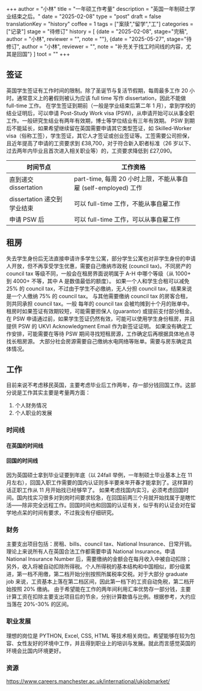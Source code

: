 +++
author = "小林"
title = "一年硕工作考量"
description = "英国一年制硕士学业结束之后。"
date = "2025-02-08"
type = "post"
draft = false
translationKey = "history"
coffee = 1
tags = ["案牍","留学","工"]
categories = ["记录"]
stage = "待修订"
history = [
  {date = "2025-02-08", stage="完稿", author = "小林", reviewer = "", note = ""},
  {date = "2025-05-27", stage="待修订", author = "小林", reviewer = "", note = "补充关于找工时间线的内容，尤其是回国"}
]
toot = ""
+++

## 签证

英国学生签证有工作时间的限制。除了圣诞节与复活节假期，每周最多工作 20 小时。通常意义上的暑假则被认为应该 full time 写作 dissertation，因此不能做 full-time 工作。
在学生签证到期前（一般是学业结束后第二年 1 月），拿到学校的结业证明后，可以申请 Post-Study Work visa (PSW)，从申请开始可以从事全职工作。一般研究生结业有两年有效期，博士等学位结业有三年有效期。
PSW 到期后不能延长，如果希望继续留在英国需要申请其它类型签证，如 Skilled-Worker visa（俗称工签），学生签证，其它人才签证或创业签证等。工签需要公司担保，且近年提高了申请的工资要求到 £38,700，对于符合新入职者标准（26 岁以下、过去两年内毕业且首次进入相关职业等）的，工资要求降低到 £27,090。

时间节点 | 工作资格
---|---
直到递交 dissertation | part-time, 每周 20 小时上限，不能从事自雇 (self-employed) 工作
dissertation 递交到学业结束 | 可以 full-time 工作，不能从事自雇工作
申请 PSW 后 | 可以 full-time 工作，可以从事自雇工作

## 租房

失去学生身份后无法直接申请许多学生公寓，部分学生公寓也对非学生身份的申请人开放，但不再享受学生优惠，需要自己缴纳市政税 (council tax)。不同房产的 council tax 等级不同，一般会在租房界面说明属于 A-H 中哪个等级（从 1000+ 到 4000+ 不等，其中 A 是数值最低的额度）。
如果一个人和学生合租可以减免 25% 的 council tax，不过由于学生不必缴纳，无人分担 council tax，结果来说是一个人缴纳 75% 的 council tax。
与其他需要缴纳 council tax 的房客合租，则共同承担 council tax。一般 每年的 council tax 会被均摊到十个月的账单中。
租房时如果签证有效期较短，可能需要担保人 (guarantor) 或提前支付部分租金。在 PSW 申请通过前，如果学生签证仍然有效，可能可以使用学生身份租房，并且提供 PSW 的 UKVI Acknowledgment Email 作为新签证证明。
如果没有确定工作安排，可能需要在等待 PSW 期间寻找短租房源，工作确定后再根据具体地点寻找长租房源。
大部分社会房源需要自己缴纳水电网络等账单。需要与房东确定具体情况。

## 工作

目前来说不考虑移民英国，主要考虑毕业后工作两年，存一部分钱回国工作。这部分说是工作其实主要是考量两方面：

1. 个人财务情况
2. 个人职业的发展

### 时间线

#### 在英国的时间线

#### 回国的时间线

因为英国硕士拿到毕业证要到年底（以 24fall 举例，一年制硕士毕业基本上在 11 月左右），回国入职工作需要的国内认证则多半要来年开春才能拿到了。这样算的话正职工作从 11 月开始找已经够早了。
如果考虑找国内实习，必须考虑回国时间。国内找实习很多对到岗时间要求较急，在回国前两三个月就开始找属于是瞎忙活——除非完全远程工作。回国时间也和回国的认证有关，似乎有的认证会对在留学地点呆的时间有要求，不过我没有仔细研究。

### 财务

主要支出项目包括：房租、bills、council tax、National Insurance、日常开销。
理论上来说所有人在英国合法工作都需要申请 National Insurance。申请 National Insurance Number 后，需要缴纳的金额会在每月收入中被自动扣除；另外，收入将被自动扣除所得税。个人所得税的基本结构和中国相似，即分级累进，第一档不用缴，第二档开始分别按照所属税率交税。对于大部分 graduate job 来说，工资基本上落在第二档区间，因此第一档下的工资自动免税，第二档开始按照 20% 缴纳。
由于希望能在工作的两年间利用汇率优势存一部分钱，主要计算工资在扣除主要支出项目后的节余，分别计算数值与比例。根据参考，大约应当落在 20%-30% 的区间。

### 职业发展

理想的岗位是 PYTHON, Excel, CSS, HTML 等技术相关岗位。希望能够在较为包容、女性友好的环境中工作，并且得到职业上的培训与发展。就此而言感觉英国的环境会比国内环境更好。

### 资源

https://www.careers.manchester.ac.uk/international/ukjobmarket/

